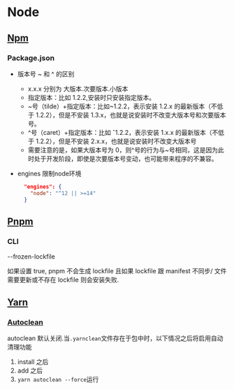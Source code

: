 # Node

## [Npm](https://www.npmjs.com/)

### Package.json

- 版本号 ~ 和 ^ 的区别

  - x.x.x 分别为 大版本.次要版本.小版本
  - 指定版本：比如 1.2.2,安装时只安装指定版本。
  - ~号（tilde）+指定版本：比如~1.2.2，表示安装 1.2.x 的最新版本（不低于 1.2.2），但是不安装 1.3.x，也就是说安装时不改变大版本号和次要版本号。
  - ^号（caret）+指定版本：比如 ˆ1.2.2，表示安装 1.x.x 的最新版本（不低于 1.2.2），但是不安装 2.x.x，也就是说安装时不改变大版本号
  - 需要注意的是，如果大版本号为 0，则^号的行为与~号相同，这是因为此时处于开发阶段，即使是次要版本号变动，也可能带来程序的不兼容。

- engines 限制node环境
  ```json
    "engines": {
      "node": "^12 || >=14"
    }
  ```

## [Pnpm](https://pnpm.io/zh/)

### CLI

--frozen-lockfile

如果设置 true, pnpm 不会生成 lockfile 且如果 lockfile 跟 manifest 不同步/ 文件需要更新或不存在 lockfile 则会安装失败.

## [Yarn](https://yarnpkg.com/)

### [Autoclean](https://yarn.bootcss.com/docs/cli/autoclean/)

autoclean 默认关闭.当`.yarnclean`文件存在于包中时，以下情况之后将启用自动清理功能

1. install 之后
2. add 之后
3. `yarn autoclean --force`运行
